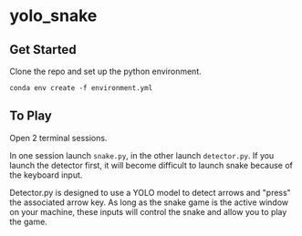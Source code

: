 # yolo_snake

## Get Started

Clone the repo and set up the python environment.

`conda env create -f environment.yml`

## To Play

Open 2 terminal sessions.

In one session launch `snake.py`, in the other launch `detector.py`. If you launch the detector first, it will become difficult to launch snake because of the keyboard input.

Detector.py is designed to use a YOLO model to detect arrows and "press" the associated arrow key. As long as the snake game is the active window on your machine, these inputs will control the snake and allow you to play the game.
